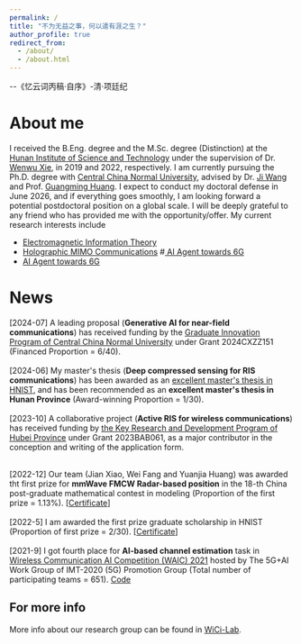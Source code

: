 ```yaml
---
permalink: /
title: "不为无益之事，何以遣有涯之生？"
author_profile: true
redirect_from: 
  - /about/
  - /about.html
---
```


--《忆云词丙稿·自序》-清·项廷纪

About me
======

I received the B.Eng. degree and the M.Sc. degree (Distinction) at the [Hunan Institute of Science and Technology](https://www.hnist.cn/) under the supervision of Dr. [Wenwu Xie](https://sice.hnist.cn/info/1289/7182.htm), in 2019 and 2022, respectively. I am currently pursuing the Ph.D. degree with [Central China Normal University](https://www.ccnu.edu.cn/), advised by Dr. [Ji Wang](https://phy.ccnu.edu.cn/info/1063/4380.htm)  and Prof. [Guangming Huang](https://phy.ccnu.edu.cn/info/1063/1272.htm). I expect to conduct my doctoral defense in June 2026, and if everything goes smoothly, I am looking forward a potential postdoctoral position on a global scale. I will be deeply grateful to any friend who has provided me with the opportunity/offer. My current research interests include 
* <a href="https://jianxiao-24.github.io/files/Electromagnetic Information Theory.pdf">Electromagnetic Information Theory</a>
* [Holographic MIMO Communications](https://jianxiao-24.github.io/files/Holographic_MIMO_Communications.pdf)
#<a href="https://jianxiao-24.github.io/files/Generative AI Agent for Next-Generation MIMO Design.pdf"> AI Agent towards 6G</a>
* [AI Agent towards 6G](https://jianxiao-24.github.io/files/Generative_AI_Agent.pdf)


News
======
[2024-07] A leading proposal (**Generative AI for near-field communications**) has received funding by the [Graduate Innovation Program of Central China Normal University](https://gs.ccnu.edu.cn/info/1039/3704.htm) under Grant 2024CXZZ151 (Financed Proportion = 6/40). 
        <br>
        <br>
        [2024-06] My master's thesis (**Deep compressed sensing for RIS communications**) has been awarded as an [excellent master's thesis in HNIST](https://xk.hnist.cn/info/1182/8551.htm), and has been recommended as an **excellent master's thesis in Hunan Province** (Award-winning Proportion = 1/30). 
        <br>
         <br>
[2023-10] A collaborative project (**Active RIS for wireless communications**) has received funding by [the Key Research and Development Program of Hubei Province](https://kjt.hubei.gov.cn/jhgl/pmshb/home.html) under Grant 2023BAB061, as a major contributor in the conception and writing of the application form. 
        <br>
        <br>

[2022-12] Our team (Jian Xiao, Wei Fang and Yuanjia Huang) was awarded tht first prize for **mmWave FMCW Radar-based position** in the 18-th China post-graduate mathematical contest in modeling (Proportion of the first prize = 1.13%). [<a href="https://jianxiao-24.github.io/files/NO.A2020300080.pdf">Certificate</a>]
        <br>
        <br>
[2022-5] I am awarded the first prize graduate scholarship in HNIST (Proportion of first prize = 2/30). [<a href="./homepage_files/Imperial_certificate.pdf">Certificate</a>]
        <br>
        <br>
[2021-9] I got fourth place for **AI-based channel estimation** task in [Wireless Communication AI Competition (WAIC) 2021](https://www.datafountain.cn/competitions/504) hosted by The 5G+AI Work Group of IMT-2020 (5G) Promotion Group (Total number of participating teams = 651).  [Code](https://github.com/WiCi-Lab/WAIC2021)


For more info
------
More info about our research group can be found in [WiCi-Lab](https://wici-lab.github.io/). 
